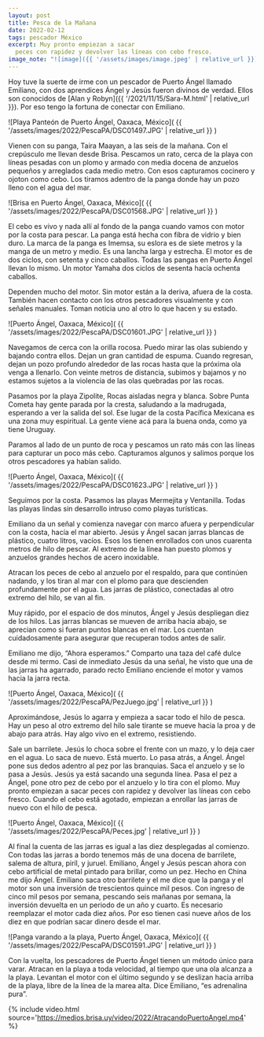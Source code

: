 ```yaml
---
layout: post
title: Pesca de la Mañana
date: 2022-02-12
tags: pescador México
excerpt: Muy pronto empiezan a sacar
  peces con rapidez y devolver las líneas con cebo fresco.
image_note: "![image]({{ '/assets/images/image.jpeg' | relative_url }})"
---
```


Hoy tuve la suerte de irme con un pescador de Puerto Ángel llamado Emiliano,
con dos aprendices Ángel y Jesús fueron divinos de verdad. Ellos son conocidos
de [Alan y Robyn]({{ '/2021/11/15/Sara-M.html' | relative_url }}).  Por eso
tengo la fortuna de conectar con Emiliano.

![Playa Panteón de Puerto Ángel, Oaxaca, México](
  {{ '/assets/images/2022/PescaPA/DSC01497.JPG' | relative_url }}
)

Vienen con su panga, Taira Maayan, a las seis de la mañana. Con el crepúsculo
me llevan desde Brisa. Pescamos un rato, cerca de la playa con líneas pesadas
con un plomo y armado con media docena de anzuelos pequeños y arreglados cada
medio metro. Con esos capturamos cocinero y ojoton como cebo. Los tiramos
adentro de la panga donde hay un pozo lleno con el agua del mar.

![Brisa en Puerto Ángel, Oaxaca, México](
  {{ '/assets/images/2022/PescaPA/DSC01568.JPG' | relative_url }}
)

El cebo es vivo y nada allí al fondo de la panga cuando vamos con motor por la
costa para pescar. La panga está hecha con fibra de vidrio y bien duro. La
marca de la panga es Imemsa, su eslora es de siete metros y la manga de un
metro y medio. Es una lancha larga y estrecha. El motor es de dos ciclos, con
setenta y cinco caballos. Todas las pangas en Puerto Ángel llevan lo mismo. Un
motor Yamaha dos ciclos de sesenta hacía ochenta caballos.

Dependen mucho del motor. Sin motor están a la deriva, afuera de la costa.
También hacen contacto con los otros pescadores visualmente y con señales
manuales. Toman noticia uno al otro lo que hacen y su estado.

![Puerto Ángel, Oaxaca, México](
  {{ '/assets/images/2022/PescaPA/DSC01601.JPG' | relative_url }}
)

Navegamos de cerca con la orilla rocosa. Puedo mirar las olas subiendo y
bajando contra ellos. Dejan un gran cantidad de espuma. Cuando regresan, dejan
un pozo profundo alrededor de las rocas hasta que la próxima ola venga a
llenarlo. Con veinte metros de distancia, subimos y bajamos y no estamos
sujetos a la violencia de las olas quebradas por las rocas.

Pasamos por la playa Zipolite, Rocas aisladas negra y blanca. Sobre Punta
Cometa hay gente parada por la cresta, saludando a la madrugada, esperando a
ver la salida del sol. Ese lugar de la costa Pacífica Mexicana es una zona muy
espiritual. La gente viene acá para la buena onda, como ya tiene Uruguay.

Paramos al lado de un punto de roca y pescamos un rato más con las líneas para
capturar un poco más cebo. Capturamos algunos y salimos porque los otros
pescadores ya habían salido.

![Puerto Ángel, Oaxaca, México](
  {{ '/assets/images/2022/PescaPA/DSC01623.JPG' | relative_url }}
)

Seguimos por la costa. Pasamos las playas Mermejita y Ventanilla. Todas las
playas lindas sin desarrollo intruso como playas turísticas.

Emiliano da un señal y comienza navegar con marco afuera y perpendicular con la
costa, hacía el mar abierto. Jesús y Ángel sacan jarras blancas de plástico,
cuatro litros, vacíos. Esos los tienen enrollados con unos cuarenta metros de
hilo de pescar. Al extremo de la línea han puesto plomos y anzuelos grandes
hechos de acero inoxidable.

Atracan los peces de cebo al anzuelo por el respaldo, para que continúen
nadando, y los tiran al mar con el plomo para que descienden profundamente por
el agua. Las jarras de plástico, conectadas al otro extremo del hilo, se van al
fin.

Muy rápido, por el espacio de dos minutos, Ángel y Jesús despliegan diez de los
hilos. Las jarras blancas se mueven de arriba hacia abajo, se aprecian como si
fueran puntos blancas en el mar. Los cuentan cuidadosamente para asegurar que
recuperan todos antes de salir.

Emiliano me dijo, “Ahora esperamos.” Comparto una taza del café dulce desde mi
termo. Casi de inmediato Jesús da una señal, he visto que una de las jarras ha
agarrado, parado recto Emiliano enciende el motor y vamos hacia la jarra recta.

![Puerto Ángel, Oaxaca, México](
  {{ '/assets/images/2022/PescaPA/PezJuego.jpg' | relative_url }}
)

Aproximándose, Jesús lo agarra y empieza a sacar todo el hilo de pesca.  Hay un
peso al otro extremo del hilo sale tirante se mueve hacia la proa y de abajo
para atrás. Hay algo vivo en el extremo, resistiendo.

Sale un barrilete. Jesús lo choca sobre el frente con un mazo, y lo deja caer
en el agua. Lo saca de nuevo. Está muerto. Lo pasa atrás, a Ángel.  Ángel pone
sus dedos adentro al pez por las branquias. Saca el anzuelo y se lo pasa a
Jesús.  Jesús ya está sacando una segunda línea. Pasa el pez a Ángel, pone otro
pez de cebo por el anzuelo y lo tira con el plomo. Muy pronto empiezan a sacar
peces con rapidez y devolver las líneas con cebo fresco. Cuando el cebo está
agotado, empiezan a enrollar las jarras de nuevo con el hilo de pesca.

![Puerto Ángel, Oaxaca, México](
  {{ '/assets/images/2022/PescaPA/Peces.jpg' | relative_url }}
)

Al final la cuenta de las jarras es igual a las diez desplegadas al comienzo.
Con todas las jarras a bordo tenemos más de una docena de barrilete, salema de
altura, piríl, y juruel. Emiliano, Ángel y Jesús pescan ahora con cebo
artificial de metal pintado para brillar, como un pez. Hecho en China me dijo
Ángel. Emiliano saca otro barrilete y el me dice que la panga y el motor son
una inversión de trescientos quince mil pesos. Con ingreso de cinco mil pesos
por semana, pescando seis mañanas por semana, la inversión devuelta en un
periodo de un año y cuarto. Es necesario reemplazar el motor cada diez años.
Por eso tienen casi nueve años de los diez en que podrían sacar dinero desde el
mar.

![Panga varando a la playa, Puerto Ángel, Oaxaca, México](
  {{ '/assets/images/2022/PescaPA/DSC01591.JPG' | relative_url }}
)

Con la vuelta, los pescadores de Puerto Ángel tienen un método único para
varar. Atracan en la playa a toda velocidad, al tiempo que una ola alcanza a la
playa. Levantan el motor con el último segundo y se deslizan hacia arriba de la
playa, libre de la línea de la marea alta. Dice Emiliano, “es adrenalina pura”.

{% include video.html
  source='https://medios.brisa.uy/video/2022/AtracandoPuertoAngel.mp4'
%}


